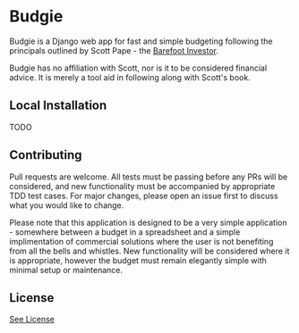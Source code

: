 # Budgie

Budgie is a Django web app for fast and simple budgeting following the principals outlined by Scott Pape - the [Barefoot Investor](https://barefootinvestor.com/). 

Budgie has no affiliation with Scott, nor is it to be considered financial advice. It is merely a tool aid in following along with Scott's book.

## Local Installation
TODO

## Contributing
Pull requests are welcome. All tests must be passing before any PRs will be considered, and new functionality must be accompanied by appropriate TDD test cases. For major changes, please open an issue first to discuss what you would like to change.

Please note that this application is designed to be a very simple application - somewhere between a budget in a spreadsheet and a simple implimentation of commercial solutions where the user is not benefiting from all the bells and whistles. New functionality will be considered where it is appropriate, however the budget must remain elegantly simple with minimal setup or maintenance.

## License

[See License](https://github.com/RossMurr4y/budgie/blob/master/LICENSE)